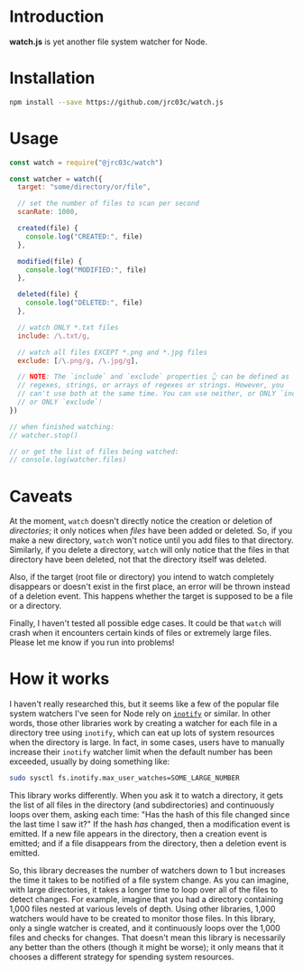 # Introduction

**watch.js** is yet another file system watcher for Node.

# Installation

```bash
npm install --save https://github.com/jrc03c/watch.js
```

# Usage

```js
const watch = require("@jrc03c/watch")

const watcher = watch({
  target: "some/directory/or/file",

  // set the number of files to scan per second
  scanRate: 1000,

  created(file) {
    console.log("CREATED:", file)
  },

  modified(file) {
    console.log("MODIFIED:", file)
  },

  deleted(file) {
    console.log("DELETED:", file)
  },

  // watch ONLY *.txt files
  include: /\.txt/g,

  // watch all files EXCEPT *.png and *.jpg files
  exclude: [/\.png/g, /\.jpg/g],

  // NOTE: The `include` and `exclude` properties 👆 can be defined as
  // regexes, strings, or arrays of regexes or strings. However, you
  // can't use both at the same time. You can use neither, or ONLY `include`,
  // or ONLY `exclude`!
})

// when finished watching:
// watcher.stop()

// or get the list of files being watched:
// console.log(watcher.files)
```

# Caveats

At the moment, `watch` doesn't directly notice the creation or deletion of _directories_; it only notices when _files_ have been added or deleted. So, if you make a new directory, `watch` won't notice until you add files to that directory. Similarly, if you delete a directory, `watch` will only notice that the files in that directory have been deleted, not that the directory itself was deleted.

Also, if the target (root file or directory) you intend to watch completely disappears or doesn't exist in the first place, an error will be thrown instead of a deletion event. This happens whether the target is supposed to be a file or a directory.

Finally, I haven't tested all possible edge cases. It could be that `watch` will crash when it encounters certain kinds of files or extremely large files. Please let me know if you run into problems!

# How it works

I haven't really researched this, but it seems like a few of the popular file system watchers I've seen for Node rely on [`inotify`](https://en.wikipedia.org/wiki/Inotify) or similar. In other words, those other libraries work by creating a watcher for each file in a directory tree using `inotify`, which can eat up lots of system resources when the directory is large. In fact, in some cases, users have to manually increase their `inotify` watcher limit when the default number has been exceeded, usually by doing something like:

```bash
sudo sysctl fs.inotify.max_user_watches=SOME_LARGE_NUMBER
```

This library works differently. When you ask it to watch a directory, it gets the list of all files in the directory (and subdirectories) and continuously loops over them, asking each time: "Has the hash of this file changed since the last time I saw it?" If the hash _has_ changed, then a modification event is emitted. If a new file appears in the directory, then a creation event is emitted; and if a file disappears from the directory, then a deletion event is emitted.

So, this library decreases the number of watchers down to 1 but increases the time it takes to be notified of a file system change. As you can imagine, with large directories, it takes a longer time to loop over all of the files to detect changes. For example, imagine that you had a directory containing 1,000 files nested at various levels of depth. Using other libraries, 1,000 watchers would have to be created to monitor those files. In this library, only a single watcher is created, and it continuously loops over the 1,000 files and checks for changes. That doesn't mean this library is necessarily any better than the others (though it might be worse); it only means that it chooses a different strategy for spending system resources.
